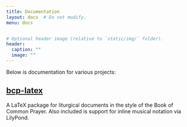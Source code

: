 ```yaml
---
title: Documentation
layout: docs  # Do not modify.
menu: docs


# Optional header image (relative to `static/img/` folder).
header:
  caption: ""
  image: ""
---
```


Below is documentation for various projects:

## [bcp-latex](bcp-latex/)

A LaTeX package for liturgical documents in the style of the Book of Common Prayer. Also included is support for inline musical notation via LilyPond.


